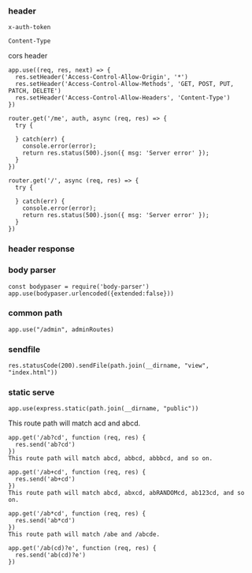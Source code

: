 ### header
```
x-auth-token
```


```
Content-Type
```

cors header
```
app.use((req, res, next) => {
  res.setHeader('Access-Control-Allow-Origin', '*')
  res.setHeader('Access-Control-Allow-Methods', 'GET, POST, PUT, PATCH, DELETE')
  res.setHeader('Access-Control-Allow-Headers', 'Content-Type') 
})
```


```
router.get('/me', auth, async (req, res) => {
  try {
  
  } catch(err) {
    console.error(error);
    return res.status(500).json({ msg: 'Server error' });
  }
})

router.get('/', async (req, res) => {
  try {
  
  } catch(err) {
    console.error(error);
    return res.status(500).json({ msg: 'Server error' });
  }
})
```


### header response


### body parser
```
const bodypaser = require('body-parser')
app.use(bodypaser.urlencoded({extended:false}))
```

### common path
```
app.use("/admin", adminRoutes)
```

### sendfile
```
res.statusCode(200).sendFile(path.join(__dirname, "view", "index.html"))
```

### static serve
```
app.use(express.static(path.join(__dirname, "public"))
```

This route path will match acd and abcd.
```
app.get('/ab?cd', function (req, res) {
  res.send('ab?cd')
})
This route path will match abcd, abbcd, abbbcd, and so on.

app.get('/ab+cd', function (req, res) {
  res.send('ab+cd')
})
This route path will match abcd, abxcd, abRANDOMcd, ab123cd, and so on.

app.get('/ab*cd', function (req, res) {
  res.send('ab*cd')
})
This route path will match /abe and /abcde.

app.get('/ab(cd)?e', function (req, res) {
  res.send('ab(cd)?e')
})
```
